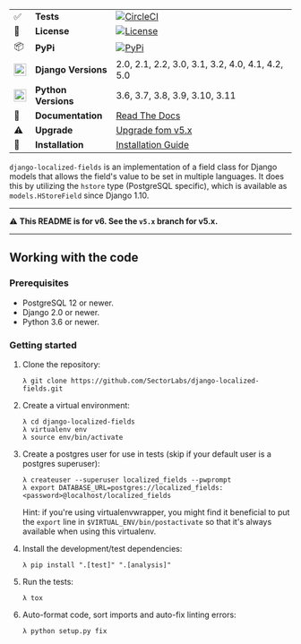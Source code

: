 |  |  |                                                                                                                                                                             |
|--------------------|---------------------|-----------------------------------------------------------------------------------------------------------------------------------------------------------------------------|
| :white_check_mark: | **Tests** | [![CircleCI](https://circleci.com/gh/SectorLabs/django-localized-fields/tree/master.svg?style=svg)](https://circleci.com/gh/SectorLabs/django-localized-fields/tree/master) |
| :memo: | **License** | [![License](https://img.shields.io/:license-mit-blue.svg)](http://doge.mit-license.org)                                                                                     |
| :package: | **PyPi** | [![PyPi](https://badge.fury.io/py/django-localized-fields.svg)](https://pypi.python.org/pypi/django-localized-fields)                                                       |
| <img src="https://cdn.iconscout.com/icon/free/png-256/django-1-282754.png" width="22px" height="22px" align="center" /> | **Django Versions** | 2.0, 2.1, 2.2, 3.0, 3.1, 3.2, 4.0, 4.1, 4.2, 5.0                                                                                                                            |
| <img src="http://www.iconarchive.com/download/i73027/cornmanthe3rd/plex/Other-python.ico" width="22px" height="22px" align="center" /> | **Python Versions** | 3.6, 3.7, 3.8, 3.9, 3.10, 3.11                                                                                                                                              |
| :book: | **Documentation** | [Read The Docs](https://django-localized-fields.readthedocs.io)                                                                                                             |
| :warning: | **Upgrade** | [Upgrade fom v5.x](https://django-localized-fields.readthedocs.io/en/latest/releases.html#v6-0)                                                                             
| :checkered_flag: | **Installation** | [Installation Guide](https://django-localized-fields.readthedocs.io/en/latest/installation.html)                                                                            |

`django-localized-fields` is an implementation of a field class for Django models that allows the field's value to be set in multiple languages. It does this by utilizing the ``hstore`` type (PostgreSQL specific), which is available as `models.HStoreField` since Django 1.10.

---

:warning: **This README is for v6. See the `v5.x` branch for v5.x.**

---

## Working with the code
### Prerequisites

* PostgreSQL 12 or newer.
* Django 2.0 or newer.
* Python 3.6 or newer.

### Getting started

1. Clone the repository:

       λ git clone https://github.com/SectorLabs/django-localized-fields.git

2. Create a virtual environment:

       λ cd django-localized-fields
       λ virtualenv env
       λ source env/bin/activate

3. Create a postgres user for use in tests (skip if your default user is a postgres superuser):

       λ createuser --superuser localized_fields --pwprompt
       λ export DATABASE_URL=postgres://localized_fields:<password>@localhost/localized_fields

   Hint: if you're using virtualenvwrapper, you might find it beneficial to put
   the ``export`` line in ``$VIRTUAL_ENV/bin/postactivate`` so that it's always
   available when using this virtualenv.

4. Install the development/test dependencies:

       λ pip install ".[test]" ".[analysis]"

5. Run the tests:

       λ tox

7. Auto-format code, sort imports and auto-fix linting errors:

       λ python setup.py fix
